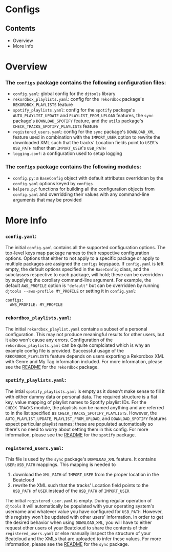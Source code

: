 # Configs

## Contents
* Overview
* More Info

# Overview
### The `configs` package contains the following configuration files:
* `config.yaml`: global config for the `djtools` library
* `rekordbox_playlists.yaml`: config for the `rekordbox` package's `REKORDBOX_PLAYLISTS` feature
* `spotify_playlists.yaml`: config for the `spotify` package's `AUTO_PLAYLIST_UPDATE` and `PLAYLIST_FROM_UPLOAD` features, the `sync` package's `DOWNLOAD_SPOTIFY` feature, and the `utils` package's `CHECK_TRACKS_SPOTIFY_PLAYLISTS` feature
* `registered_users.yaml`: config for the `sync` package's `DOWNLOAD_XML` feature used in combination with the `IMPORT_USER` option to rewrite the downloaded XML such that the tracks' Location fields point to `USER`'s `USB_PATH` rather than `IMPORT_USER`'s `USB_PATH`
* `logging.conf`: a configuration used to setup logging

### The `configs` package contains the following modules:
* `config.py`: a `BaseConfig` object with default attributes overridden by the `config.yaml` options keyed by `configs`
* `helpers.py`: functions for building all the configuration objects from `config.yaml` and overridding their values with any command-line arguments that may be provided

# More Info
### `config.yaml`:
The initial `config.yaml` contains all the supported configuration options. The top-level keys map package names to their respective configuration options. Options that either to not apply to a specific package or apply to multiple packages are assigned the `configs` keyspace. If `config.yaml` is left empty, the default options specified in the `BaseConfig` class, and the subclasses respective to each package, will hold; these can be overridden by supplying the corollary command-line argument. For example, the default `AWS_PROFILE` option is `"default"` but can be overridden by running `djtools --aws-profile MY_PROFILE` or setting it in `config.yaml`:
```
configs:
  AWS_PROFILE: MY_PROFILE
```

### `rekordbox_playlists.yaml`:
The initial `rekordbox_playlist.yaml` contains a subset of a personal configuration. This may not produce meaningful results for other users, but it also won't cause any errors. Configuration of the `rekordbox_playlists.yaml` can be quite complciated which is why an example config file is provided. Successful usage of the `REKORDBOX_PLAYLISTS` feature depends on users exporting a Rekordbox XML with Genre and My Tag information included. For more information, please see the [README](../rekordbox/README.md) for the `rekordbox` package.

### `spotify_playlists.yaml`:
The intial `spotify_playlists.yaml` is empty as it doesn't make sense to fill it with either dummy data or personal data. The required structure is a flat key, value mapping of playlist names to Spotify playlist IDs. For the `CHECK_TRACKS` module, the playlists can be named anything and are referred to in the list specified as `CHECK_TRACKS_SPOTIFY_PLAYLISTS`. However, the `AUTO_PLAYLIST_UPDATE`, `PLAYLIST_FROM_UPLOAD`, and `DOWNLOAD_SPOTIFY` features expect particular playlist names; these are populated automatically so there's no need to worry about setting them in this config. For more information, please see the [README](../spotify/README.md) for the `spotify` package.

### `registered_users.yaml`:
This file is used by the `sync` package's `DOWNLOAD_XML` feature. It contains `USER:USB_PATH` mappings. This mapping is needed to
1. download the `XML_PATH` of `IMPORT_USER` from the proper location in the Beatcloud
2. rewrite the XML such that the tracks' Location field points to the `USB_PATH` of `USER` instead of the `USB_PATH` of `IMPORT_USER`

The initial `registered_user.yaml` is empty. During regular operation of `djtools` it will automatically be populated with your operating system's username and whatever value you have configured for `USB_PATH`. However, this registry won't be updated with other users' information. In order to get the desired behavior when using `DOWNLOAD_XML`, you will have to either request other users of your Beatcloud to share the contents of their `registered_users.yaml` or else manually inspect the structure of your Beatcloud and the XMLs that are uploaded to infer these values. For more information, please see the [README](../sync/README.md) for the `sync` package.
